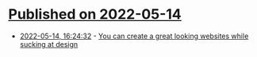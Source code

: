 # [Published on 2022-05-14](index.md)

* [2022-05-14, 16:24:32](https://news.ycombinator.com/item?id=31379537) - [You can create a great looking websites while sucking at design](https://thefullstackdev.net/resource/create-beautiful-website-while-sucking-at-design/)
